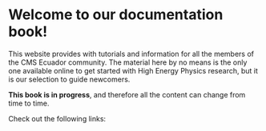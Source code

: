 # Welcome to our documentation book!

This website provides with tutorials and information for all the members of the CMS Ecuador community. The material here by no means is the only one available online to get started with High Energy Physics research, but it is our selection to guide newcomers.

**This book is in progress**, and therefore all the content can change from time to time.

Check out the following links:

```{tableofcontents}
```
